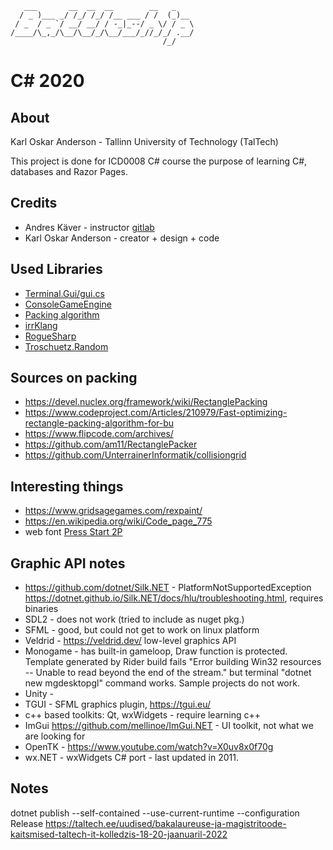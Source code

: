 
       ___       __  __  __        __   _    
      / _ )___ _/ /_/ /_/ /__ ___ / /  (_)__ 
     / _  / _ `/ __/ __/ / -_|_--/ _ \/ / _ \
    /____/\_,_/\__/\__/_/\__/___/_//_/_/ .__/
                                      /_/    

# C# 2020

## About

Karl Oskar Anderson - Tallinn University of Technology (TalTech)

This project is done for ICD0008 C# course the purpose of learning C#, databases and Razor Pages.

## Credits

- Andres Käver - instructor [gitlab](https://git.akaver.com/akaver)
- Karl Oskar Anderson - creator + design + code

## Used Libraries

- [Terminal.Gui/gui.cs](https://github.com/migueldeicaza/gui.cs)
- [ConsoleGameEngine](https://github.com/ollelogdahl/ConsoleGameEngine)
- [Packing algorithm](https://github.com/nickgravelyn/SpriteSheetPacker/tree/master/sspack)
- [irrKlang](https://www.ambiera.com/irrklang/)
- [RogueSharp](https://github.com/FaronBracy/RogueSharp)
- [Troschuetz.Random](https://gitlab.com/pomma89/troschuetz-random)


## Sources on packing

- https://devel.nuclex.org/framework/wiki/RectanglePacking
- https://www.codeproject.com/Articles/210979/Fast-optimizing-rectangle-packing-algorithm-for-bu
- https://www.flipcode.com/archives/
- https://github.com/am11/RectanglePacker
- https://github.com/UnterrainerInformatik/collisiongrid

## Interesting things

- https://www.gridsagegames.com/rexpaint/
- https://en.wikipedia.org/wiki/Code_page_775
- web font [Press Start 2P](https://fonts.google.com/specimen/Press+Start+2P?query=press&sidebar.open=true&selection.family=Press+Start+2P)


## Graphic API notes

- https://github.com/dotnet/Silk.NET - PlatformNotSupportedException https://dotnet.github.io/Silk.NET/docs/hlu/troubleshooting.html, requires binaries
- SDL2 - does not work (tried to include as nuget pkg.)
- SFML - good, but could not get to work on linux platform
- Veldrid - https://veldrid.dev/ low-level graphics API
- Monogame - has built-in gameloop, Draw function is protected. Template generated by Rider build fails "Error building Win32 resources -- Unable to read beyond the end of the stream." but terminal "dotnet new mgdesktopgl" command works. Sample projects do not work.
- Unity - 
- TGUI - SFML graphics plugin, https://tgui.eu/
- c++ based toolkits: Qt, wxWidgets - require learning c++
- ImGui https://github.com/mellinoe/ImGui.NET - UI toolkit, not what we are looking for
- OpenTK - https://www.youtube.com/watch?v=X0uv8x0f70g
- wx.NET - wxWidgets C# port - last updated in 2011.


## Notes

dotnet publish --self-contained --use-current-runtime --configuration Release
https://taltech.ee/uudised/bakalaureuse-ja-magistritoode-kaitsmised-taltech-it-kolledzis-18-20-jaanuaril-2022
